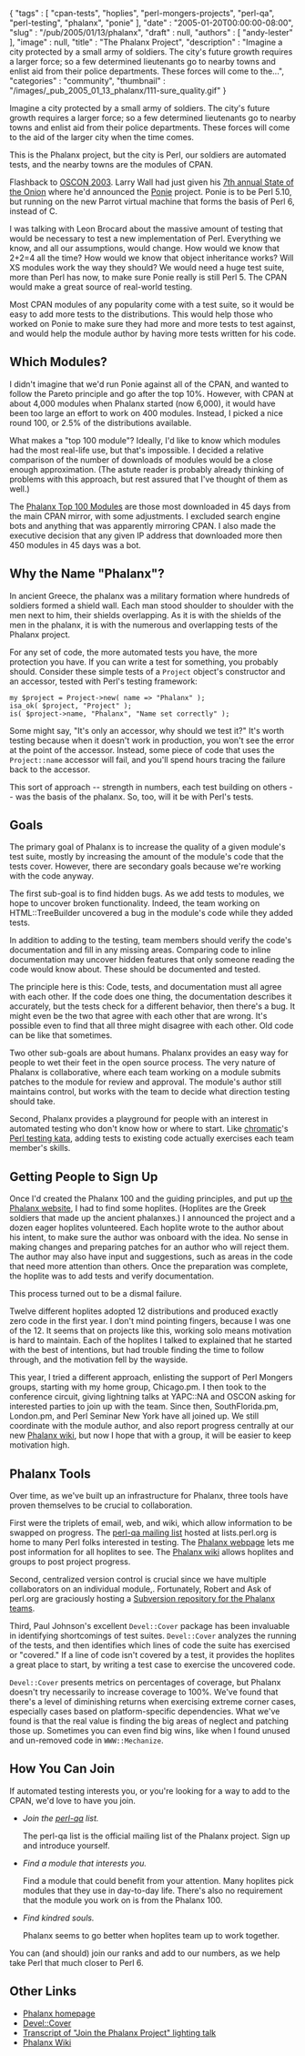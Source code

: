{
   "tags" : [
      "cpan-tests",
      "hoplies",
      "perl-mongers-projects",
      "perl-qa",
      "perl-testing",
      "phalanx",
      "ponie"
   ],
   "date" : "2005-01-20T00:00:00-08:00",
   "slug" : "/pub/2005/01/13/phalanx",
   "draft" : null,
   "authors" : [
      "andy-lester"
   ],
   "image" : null,
   "title" : "The Phalanx Project",
   "description" : "Imagine a city protected by a small army of soldiers. The city's future growth requires a larger force; so a few determined lieutenants go to nearby towns and enlist aid from their police departments. These forces will come to the...",
   "categories" : "community",
   "thumbnail" : "/images/_pub_2005_01_13_phalanx/111-sure_quality.gif"
}





Imagine a city protected by a small army of soldiers. The city's future
growth requires a larger force; so a few determined lieutenants go to
nearby towns and enlist aid from their police departments. These forces
will come to the aid of the larger city when the time comes.

This is the Phalanx project, but the city is Perl, our soldiers are
automated tests, and the nearby towns are the modules of CPAN.

Flashback to [OSCON 2003](http://conferences.oreillynet.com/os2003/).
Larry Wall had just given his [7th annual State of the
Onion](/pub/a/2003/07/16/soto2003.html) where he'd announced the
[Ponie](http://www.poniecode.org/) project. Ponie is to be Perl 5.10,
but running on the new Parrot virtual machine that forms the basis of
Perl 6, instead of C.

I was talking with Leon Brocard about the massive amount of testing that
would be necessary to test a new implementation of Perl. Everything we
know, and all our assumptions, would change. How would we know that
2+2=4 all the time? How would we know that object inheritance works?
Will XS modules work the way they should? We would need a huge test
suite, more than Perl has now, to make sure Ponie really is still Perl
5. The CPAN would make a great source of real-world testing.

Most CPAN modules of any popularity come with a test suite, so it would
be easy to add more tests to the distributions. This would help those
who worked on Ponie to make sure they had more and more tests to test
against, and would help the module author by having more tests written
for his code.

Which Modules?
--------------

I didn't imagine that we'd run Ponie against all of the CPAN, and wanted
to follow the Pareto principle and go after the top 10%. However, with
CPAN at about 4,000 modules when Phalanx started (now 6,000), it would
have been too large an effort to work on 400 modules. Instead, I picked
a nice round 100, or 2.5% of the distributions available.

What makes a "top 100 module"? Ideally, I'd like to know which modules
had the most real-life use, but that's impossible. I decided a relative
comparison of the number of downloads of modules would be a close enough
approximation. (The astute reader is probably already thinking of
problems with this approach, but rest assured that I've thought of them
as well.)

The [Phalanx Top 100 Modules](http://qa.perl.org/phalanx/100/) are those
most downloaded in 45 days from the main CPAN mirror, with some
adjustments. I excluded search engine bots and anything that was
apparently mirroring CPAN. I also made the executive decision that any
given IP address that downloaded more then 450 modules in 45 days was a
bot.

Why the Name "Phalanx"?
-----------------------

In ancient Greece, the phalanx was a military formation where hundreds
of soldiers formed a shield wall. Each man stood shoulder to shoulder
with the men next to him, their shields overlapping. As it is with the
shields of the men in the phalanx, it is with the numerous and
overlapping tests of the Phalanx project.

For any set of code, the more automated tests you have, the more
protection you have. If you can write a test for something, you probably
should. Consider these simple tests of a `Project` object's constructor
and an accessor, tested with Perl's testing framework:

    my $project = Project->new( name => "Phalanx" );
    isa_ok( $project, "Project" );
    is( $project->name, "Phalanx", "Name set correctly" );

Some might say, "It's only an accessor, why should we test it?" It's
worth testing because when it doesn't work in production, you won't see
the error at the point of the accessor. Instead, some piece of code that
uses the `Project::name` accessor will fail, and you'll spend hours
tracing the failure back to the accessor.

This sort of approach -- strength in numbers, each test building on
others -- was the basis of the phalanx. So, too, will it be with Perl's
tests.

Goals
-----

The primary goal of Phalanx is to increase the quality of a given
module's test suite, mostly by increasing the amount of the module's
code that the tests cover. However, there are secondary goals because
we're working with the code anyway.

The first sub-goal is to find hidden bugs. As we add tests to modules,
we hope to uncover broken functionality. Indeed, the team working on
HTML::TreeBuilder uncovered a bug in the module's code while they added
tests.

In addition to adding to the testing, team members should verify the
code's documentation and fill in any missing areas. Comparing code to
inline documentation may uncover hidden features that only someone
reading the code would know about. These should be documented and
tested.

The principle here is this: Code, tests, and documentation must all
agree with each other. If the code does one thing, the documentation
describes it accurately, but the tests check for a different behavior,
then there's a bug. It might even be the two that agree with each other
that are wrong. It's possible even to find that all three might disagree
with each other. Old code can be like that sometimes.

Two other sub-goals are about humans. Phalanx provides an easy way for
people to wet their feet in the open source process. The very nature of
Phalanx is collaborative, where each team working on a module submits
patches to the module for review and approval. The module's author still
maintains control, but works with the team to decide what direction
testing should take.

Second, Phalanx provides a playground for people with an interest in
automated testing who don't know how or where to start. Like
[chromatic](http://wgz.org/chromatic/)'s [Perl testing
kata](http://www.google.com/search?q=perl+test+kata+site%3Aperl.com),
adding tests to existing code actually exercises each team member's
skills.

Getting People to Sign Up
-------------------------

Once I'd created the Phalanx 100 and the guiding principles, and put up
[the Phalanx website](http://qa.perl.org/phalanx/), I had to find some
hoplites. (Hoplites are the Greek soldiers that made up the ancient
phalanxes.) I announced the project and a dozen eager hoplites
volunteered. Each hoplite wrote to the author about his intent, to make
sure the author was onboard with the idea. No sense in making changes
and preparing patches for an author who will reject them. The author may
also have input and suggestions, such as areas in the code that need
more attention than others. Once the preparation was complete, the
hoplite was to add tests and verify documentation.

This process turned out to be a dismal failure.

Twelve different hoplites adopted 12 distributions and produced exactly
zero code in the first year. I don't mind pointing fingers, because I
was one of the 12. It seems that on projects like this, working solo
means motivation is hard to maintain. Each of the hoplites I talked to
explained that he started with the best of intentions, but had trouble
finding the time to follow through, and the motivation fell by the
wayside.

This year, I tried a different approach, enlisting the support of Perl
Mongers groups, starting with my home group, Chicago.pm. I then took to
the conference circuit, giving lightning talks at YAPC::NA and OSCON
asking for interested parties to join up with the team. Since then,
SouthFlorida.pm, London.pm, and Perl Seminar New York have all joined
up. We still coordinate with the module author, and also report progress
centrally at our new [Phalanx wiki](http://phalanx.kwiki.org/), but now
I hope that with a group, it will be easier to keep motivation high.

Phalanx Tools
-------------

Over time, as we've built up an infrastructure for Phalanx, three tools
have proven themselves to be crucial to collaboration.

First were the triplets of email, web, and wiki, which allow information
to be swapped on progress. The [perl-qa mailing
list](http://lists.perl.org/showlist.cgi?name=perl-qa) hosted at
lists.perl.org is home to many Perl folks interested in testing. The
[Phalanx webpage](http://qa.perl.org/phalanx/) lets me post information
for all hoplites to see. The [Phalanx wiki](http://phalanx.kwiki.org/)
allows hoplites and groups to post project progress.

Second, centralized version control is crucial since we have multiple
collaborators on an individual module,. Fortunately, Robert and Ask of
perl.org are graciously hosting a [Subversion repository for the Phalanx
teams](http://svn.perl.org/phalanx/).

Third, Paul Johnson's excellent `Devel::Cover` package has been
invaluable in identifying shortcomings of test suites. `Devel::Cover`
analyzes the running of the tests, and then identifies which lines of
code the suite has exercised or "covered." If a line of code isn't
covered by a test, it provides the hoplites a great place to start, by
writing a test case to exercise the uncovered code.

`Devel::Cover` presents metrics on percentages of coverage, but Phalanx
doesn't try necessarily to increase coverage to 100%. We've found that
there's a level of diminishing returns when exercising extreme corner
cases, especially cases based on platform-specific dependencies. What
we've found is that the real value is finding the big areas of neglect
and patching those up. Sometimes you can even find big wins, like when I
found unused and un-removed code in `WWW::Mechanize`.

How You Can Join
----------------

If automated testing interests you, or you're looking for a way to add
to the CPAN, we'd love to have you join.

-   *Join the [perl-qa](http://lists.perl.org/showlist.cgi?name=perl-qa)
    list.*

    The perl-qa list is the official mailing list of the Phalanx
    project. Sign up and introduce yourself.

-   *Find a module that interests you.*

    Find a module that could benefit from your attention. Many hoplites
    pick modules that they use in day-to-day life. There's also no
    requirement that the module you work on is from the Phalanx 100.

-   *Find kindred souls.*

    Phalanx seems to go better when hoplites team up to work together.

You can (and should) join our ranks and add to our numbers, as we help
take Perl that much closer to Perl 6.

Other Links
-----------

-   [Phalanx homepage](http://qa.perl.org/phalanx/)
-   [Devel::Cover](http://search.cpan.org/dist/Devel-Cover/)
-   [Transcript of "Join the Phalanx Project" lighting
    talk](http://www.petdance.com/perl/join-phalanx-lt.pdf)
-   [Phalanx Wiki](http://phalanx.kwiki.org/)


